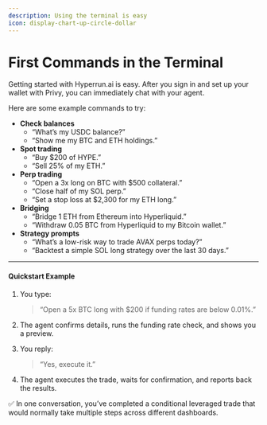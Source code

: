 ```yaml
---
description: Using the terminal is easy
icon: display-chart-up-circle-dollar
---
```


# First Commands in the Terminal

Getting started with Hyperrun.ai is easy. After you sign in and set up your wallet with Privy, you can immediately chat with your agent.

Here are some example commands to try:

* **Check balances**
  * “What’s my USDC balance?”
  * “Show me my BTC and ETH holdings.”
* **Spot trading**
  * “Buy $200 of HYPE.”
  * “Sell 25% of my ETH.”
* **Perp trading**
  * “Open a 3x long on BTC with $500 collateral.”
  * “Close half of my SOL perp.”
  * “Set a stop loss at $2,300 for my ETH long.”
* **Bridging**
  * “Bridge 1 ETH from Ethereum into Hyperliquid.”
  * “Withdraw 0.05 BTC from Hyperliquid to my Bitcoin wallet.”
* **Strategy prompts**
  * “What’s a low-risk way to trade AVAX perps today?”
  * “Backtest a simple SOL long strategy over the last 30 days.”

***

#### Quickstart Example

1.  You type:

    > “Open a 5x BTC long with $200 if funding rates are below 0.01%.”
2. The agent confirms details, runs the funding rate check, and shows you a preview.
3.  You reply:

    > “Yes, execute it.”
4. The agent executes the trade, waits for confirmation, and reports back the results.

✅ In one conversation, you’ve completed a conditional leveraged trade that would normally take multiple steps across different dashboards.
